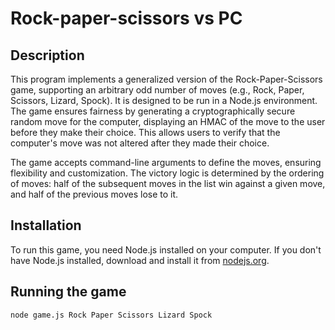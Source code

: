# Rock-paper-scissors vs PC

## Description

This program implements a generalized version of the Rock-Paper-Scissors game, supporting an arbitrary odd number of moves (e.g., Rock, Paper, Scissors, Lizard, Spock). It is designed to be run in a Node.js environment. The game ensures fairness by generating a cryptographically secure random move for the computer, displaying an HMAC of the move to the user before they make their choice. This allows users to verify that the computer's move was not altered after they made their choice.

The game accepts command-line arguments to define the moves, ensuring flexibility and customization. The victory logic is determined by the ordering of moves: half of the subsequent moves in the list win against a given move, and half of the previous moves lose to it.

## Installation

To run this game, you need Node.js installed on your computer. If you don't have Node.js installed, download and install it from [nodejs.org](https://nodejs.org/).

## Running the game
`node game.js Rock Paper Scissors Lizard Spock`

